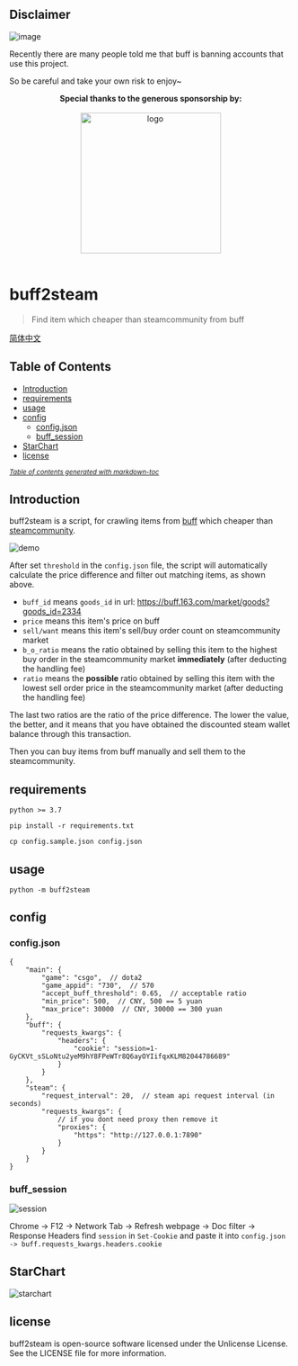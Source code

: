 ## Disclaimer

![image](https://user-images.githubusercontent.com/5501843/124080326-d2a8a680-da7c-11eb-9c24-51eef65c14f6.png)

Recently there are many people told me that buff is banning accounts that use this project.

So be careful and take your own risk to enjoy~

<p align="center">
  <b>Special thanks to the generous sponsorship by:</b>
  <br><br>
  <a target="_blank" href="https://www.jetbrains.com/?from=buff2steam">
    <img src="https://camo.githubusercontent.com/bf70170ad535c1272fa96b10a21325bb42d46a88/68747470733a2f2f692e6c6f6c692e6e65742f323031382f30332f32312f356162323233623735636466612e706e67" width=250 alt="logo">
  </a>
  <br><br>
</p>


# buff2steam

> Find item which cheaper than steamcommunity from buff

[简体中文](.github/README-zh-CN.md)

## Table of Contents

- [Introduction](#introduction)
- [requirements](#requirements)
- [usage](#usage)
- [config](#config)
  * [config.json](#configjson)
  * [buff_session](#buff_session)
- [StarChart](#starchart)
- [license](#license)

<small><i><a href='http://ecotrust-canada.github.io/markdown-toc/'>Table of contents generated with markdown-toc</a></i></small>

## Introduction

buff2steam is a script, for crawling items from [buff](https://buff.163.com/) which cheaper than [steamcommunity](https://steamcommunity.com/market/).

![demo](https://user-images.githubusercontent.com/5501843/111403234-9ccaf680-8707-11eb-8f92-6d942e38acf4.png)

After set `threshold` in the `config.json` file, the script will automatically calculate the price difference and filter out matching items, as shown above.

 - `buff_id` means `goods_id` in url: https://buff.163.com/market/goods?goods_id=2334
 - `price` means this item's price on buff
 - `sell/want` means this item's sell/buy order count on steamcommunity market
 - `b_o_ratio` means the ratio obtained by selling this item to the highest buy order in the steamcommunity market **immediately** (after deducting the handling fee)
 - `ratio` means the  **possible** ratio obtained by selling this item with the lowest sell order price in the steamcommunity market (after deducting the handling fee)

The last two ratios are the ratio of the price difference. The lower the value, the better, and it means that you have obtained the discounted steam wallet balance through this transaction. 

Then you can buy items from buff manually and sell them to the steamcommunity.

## requirements

`python >= 3.7`

`pip install -r requirements.txt`

`cp config.sample.json config.json`

## usage

`python -m buff2steam`

## config

### config.json

```json5
{
    "main": {
        "game": "csgo",  // dota2
        "game_appid": "730",  // 570
        "accept_buff_threshold": 0.65,  // acceptable ratio
        "min_price": 500,  // CNY, 500 == 5 yuan
        "max_price": 30000  // CNY, 30000 == 300 yuan
    },
    "buff": {
        "requests_kwargs": {
            "headers": {
                "cookie": "session=1-GyCKVt_sSLoNtu2yeM9hY8FPeWTr8Q6ayOYIifqxKLM82044786689"
            }
        }
    },
    "steam": {
        "request_interval": 20,  // steam api request interval (in seconds)
        "requests_kwargs": {
            // if you dont need proxy then remove it
            "proxies": {
                "https": "http://127.0.0.1:7890"
            }
        }
    }
}
```

### buff_session

![session](https://user-images.githubusercontent.com/5501843/75434392-6ac7e480-598c-11ea-85d4-108ac2972cc1.png)

Chrome -> F12 -> Network Tab -> Refresh webpage -> Doc filter -> Response Headers
find `session` in `Set-Cookie` and paste it into `config.json -> buff.requests_kwargs.headers.cookie`

## StarChart

![starchart](https://starchart.cc/hldh214/buff2steam.svg)

## license

buff2steam is open-source software licensed under the Unlicense License. See the LICENSE file for more information.

